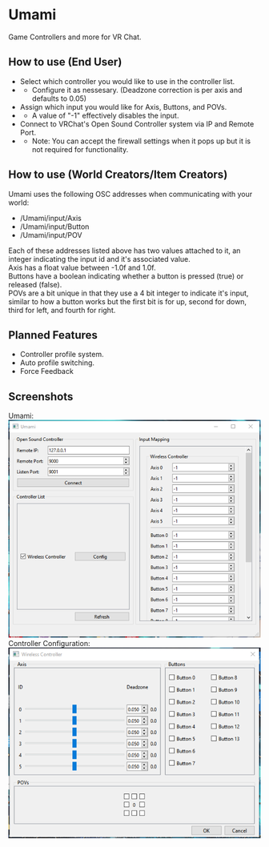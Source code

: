 # Umami
Game Controllers and more for VR Chat.

## How to use (End User)
- Select which controller you would like to use in the controller list.
- - Configure it as nessesary. (Deadzone correction is per axis and defaults to 0.05)
- Assign which input you would like for Axis, Buttons, and POVs.
- - A value of "-1" effectively disables the input.
- Connect to VRChat's Open Sound Controller system via IP and Remote Port.
- - Note: You can accept the firewall settings when it pops up but it is not required for functionality.

## How to use (World Creators/Item Creators)
Umami uses the following OSC addresses when communicating with your world:  
- /Umami/input/Axis  
- /Umami/input/Button  
- /Umami/input/POV  

Each of these addresses listed above has two values attached to it, an integer indicating the input id and it's associated value.  
Axis has a float value between -1.0f and 1.0f.  
Buttons have a boolean indicating whether a button is pressed (true) or released (false).  
POVs are a bit unique in that they use a 4 bit integer to indicate it's input, similar to how a button works but the first bit is for up, second for down, third for left, and fourth for right.
## Planned Features
- Controller profile system.
- Auto profile switching.
- Force Feedback

## Screenshots
Umami:  
![Main Application](images/Main_Application.png)  
Controller Configuration:  
![Controller Config](images/Controller_Configuration.png)
